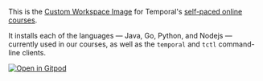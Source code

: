 This is the [Custom Workspace Image](https://www.gitpod.io/docs/configure/workspaces/workspace-image) for Temporal's [self-paced online courses](https://learn.temporal.io/courses/).

It installs each of the languages — Java, Go, Python, and Nodejs — currently used in our courses, as well as the `temporal` and `tctl` command-line clients.

[![Open in Gitpod](https://gitpod.io/button/open-in-gitpod.svg)](https://gitpod.io/#https://github.com/temporalio/temporal-edu-docker)
